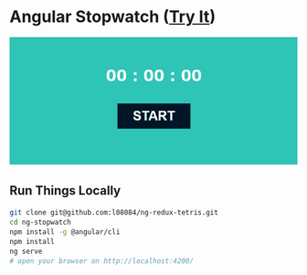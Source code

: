 Angular Stopwatch ([Try It](https://l08084.github.io/ng-stopwatch/))
=========================================================================

![Angular Stopwatch](resouces/ng-stopwatch.gif)

Run Things Locally
------------------

```bash
git clone git@github.com:l08084/ng-redux-tetris.git
cd ng-stopwatch
npm install -g @angular/cli
npm install
ng serve
# open your browser on http://localhost:4200/
```
